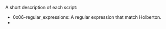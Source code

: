A short description of each script:
+ 0x06-regular_expressions: A regular expression that match Holberton.
+
